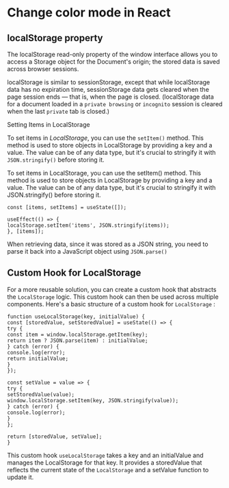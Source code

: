 # Change color mode in React

## localStorage property
The localStorage read-only property of the window interface allows you to access a Storage object for the Document's origin; the stored data is saved across browser sessions.

localStorage is similar to sessionStorage, except that while localStorage data has no expiration time, sessionStorage data gets cleared when the page session ends — that is, when the page is closed. (localStorage data for a document loaded in a `private browsing` or `incognito` session is cleared when the last `private` tab is closed.)

Setting Items in LocalStorage

To set items in _LocalStorage_, you can use the `setItem()` method. This method is used to store objects in LocalStorage by providing a key and a value. The value can be of any data type, but it's crucial to stringify it with `JSON.stringify()` before storing it.

To set items in LocalStorage, you can use the setItem() method. This method is used to store objects in LocalStorage by providing a key and a value. The value can be of any data type, but it's crucial to stringify it with JSON.stringify() before storing it.
```
const [items, setItems] = useState([]);

useEffect(() => {
localStorage.setItem('items', JSON.stringify(items));
}, [items]);
```
When retrieving data, since it was stored as a JSON string, you need to parse it back into a JavaScript object using `JSON.parse()`


## Custom Hook for LocalStorage

For a more reusable solution, you can create a custom hook that abstracts the `LocalStorage` logic. This custom hook can then be used across multiple components. Here's a basic structure of a custom hook for `LocalStorage` :

```
function useLocalStorage(key, initialValue) {
const [storedValue, setStoredValue] = useState(() => {
try {
const item = window.localStorage.getItem(key);
return item ? JSON.parse(item) : initialValue;
} catch (error) {
console.log(error);
return initialValue;
}
});

const setValue = value => {
try {
setStoredValue(value);
window.localStorage.setItem(key, JSON.stringify(value));
} catch (error) {
console.log(error);
}
};

return [storedValue, setValue];
}
```

This custom hook `useLocalStorage` takes a key and an initialValue and manages the LocalStorage for that key. It provides a storedValue that reflects the current state of the `LocalStorage` and a setValue function to update it.
